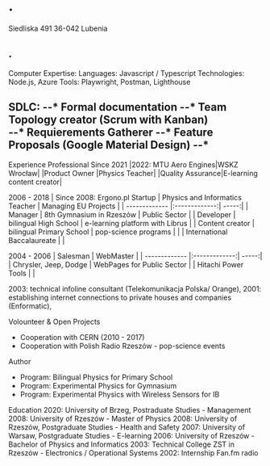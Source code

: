 # .
Siedliska 491
36-042 Lubenia
## .

Computer Expertise:
Languages: Javascript / Typescript
Technologies: Node.js, Azure
Tools: Playwright, Postman, Lighthouse

SDLC: 
--* Formal documentation 
--* Team Topology creator (Scrum with Kanban)  
--* Requierements Gatherer
--* Feature Proposals (Google Material Design)
--* 
---

Experience
Professional
Since 2021
|2022: MTU Aero Engines|WSKZ Wrocław|
|Product Owner |Physics Teacher|
|Quality Assurance|E-learning content creator|


2006 - 2018
| Since 2008: Ergono.pl Startup        | Physics and Informatics Teacher           | Managing EU Projects  |
| ------------- |:-------------:| -----:|
| Manager      | 8th Gymnasium in Rzeszów | Public Sector |
| Developer      | bilingual High School      |  e-learning platform with Librus |
| Content creator | bilingual Primary School      |    pop-science programs |
| | International Baccalaureate      |     |

2004 - 2006
|   Salesman   |   WebMaster   |
| ------------- |:-------------:| -----:|
|   Chrysler, Jeep, Dodge   |   WebPages for Public Sector   |
|   Hitachi Power Tools   |   |

2003: technical infoline consultant (Telekomunikacja Polska/ Orange),
2001: establishing internet connections to private houses and companies (Enformatic),

Volounteer & Open Projects
* Cooperation with CERN (2010 - 2017)
* Cooperation with Polish Radio Rzeszów - pop-science events

Author
* Program: Bilingual Physics for Primary School
* Program: Experimental Physics for Gymnasium
* Program: Experimental Physics with Wireless Sensors for IB

Education
2020: University of Brzeg, Postraduate Studies - Management
2008: University of Rzeszów - Master of Physics
2008: University of Rzeszów, Postgraduate Studies - Health and Safety
2007: University of Warsaw, Postgraduate Studies - E-learning
2006: University of Rzeszów - Bachelor of Physics and Informatics
2003: Technical College ZST in Rzeszów - Electronics / Operational Systems
2002: Internship Fan.fm radio
